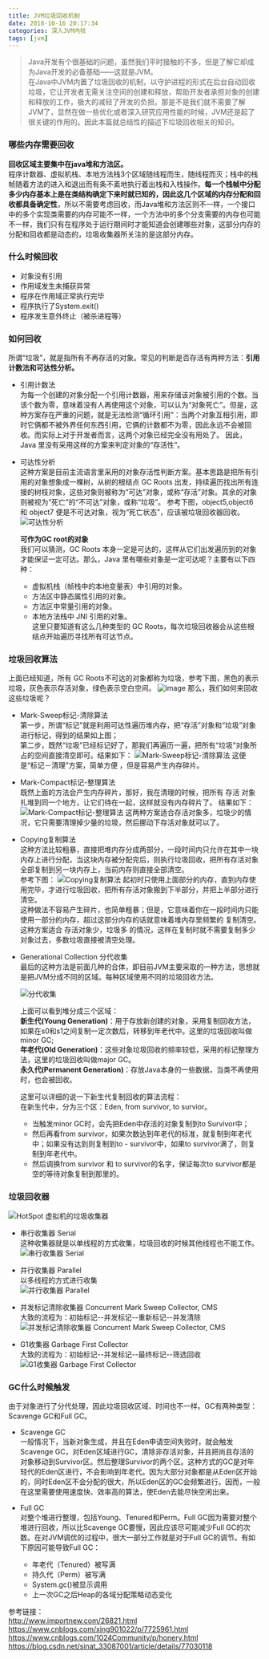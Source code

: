 ```yaml
---
title: JVM垃圾回收机制
date: 2018-10-16 20:17:34
categories: 深入JVM内核
tags: [jvm]
---
```

> Java开发有个很基础的问题，虽然我们平时接触的不多，但是了解它却成为Java开发的必备基础——这就是JVM。  
在Java中JVM内置了垃圾回收的机制，以守护进程的形式在后台自动回收垃圾，它让开发者无需关注空间的创建和释放，帮助开发者承担对象的创建和释放的工作，极大的减轻了开发的负担。那是不是我们就不需要了解JVM了，显然在做一些优化或者深入研究应用性能的时候，JVM还是起了很关键的作用的。因此本篇就总结性的描述下垃圾回收相关的知识。

<!-- more -->

### 哪些内存需要回收
**回收区域主要集中在java堆和方法区。**  
程序计数器、虚拟机栈、本地方法栈3个区域随线程而生，随线程而灭；栈中的栈帧随着方法的进入和退出而有条不紊地执行着出栈和入栈操作。**每一个栈帧中分配多少内存基本上是在类结构确定下来时就已知的，因此这几个区域的内存分配和回收都具备确定性**，所以不需要考虑回收，而Java堆和方法区则不一样，一个接口中的多个实现类需要的内存可能不一样，一个方法中的多个分支需要的内存也可能不一样，我们只有在程序处于运行期间时才能知道会创建哪些对象，这部分内存的分配和回收都是动态的，垃圾收集器所关注的是这部分内存。

### 什么时候回收  
- 对象没有引用 
- 作用域发生未捕获异常 
- 程序在作用域正常执行完毕 
- 程序执行了System.exit() 
- 程序发生意外终止（被杀进程等）

### 如何回收
所谓“垃圾”，就是指所有不再存活的对象。常见的判断是否存活有两种方法：**引用计数法和可达性分析。**
- 引用计数法  
为每一个创建的对象分配一个引用计数器，用来存储该对象被引用的个数。当该个数为零，意味着没有人再使用这个对象，可以认为“对象死亡”。但是，这种方案存在严重的问题，就是无法检测“循环引用”：当两个对象互相引用，即时它俩都不被外界任何东西引用，它俩的计数都不为零，因此永远不会被回收。而实际上对于开发者而言，这两个对象已经完全没有用处了。
因此，Java 里没有采用这样的方案来判定对象的“存活性”。
- 可达性分析  
这种方案是目前主流语言里采用的对象存活性判断方案。基本思路是把所有引用的对象想象成一棵树，从树的根结点 GC Roots 出发，持续遍历找出所有连接的树枝对象，这些对象则被称为“可达”对象，或称“存活”对象。其余的对象则被视为“死亡”的“不可达”对象，或称“垃圾”。
参考下图，object5,object6 和 object7 便是不可达对象，视为“死亡状态”，应该被垃圾回收器回收。
![可达性分析](https://upload-images.jianshu.io/upload_images/8760038-063e47407195c745.png?imageMogr2/auto-orient/strip%7CimageView2/2/w/1240)

    **可作为GC root的对象**  
    我们可以猜测，GC Roots 本身一定是可达的，这样从它们出发遍历到的对象才能保证一定可达。那么，Java 里有哪些对象是一定可达呢？主要有以下四种：  
    - 虚拟机栈（帧栈中的本地变量表）中引用的对象。
    - 方法区中静态属性引用的对象。
    - 方法区中常量引用的对象。
    - 本地方法栈中 JNI 引用的对象。  
    这里只要知道有这么几种类型的 GC Roots，每次垃圾回收器会从这些根结点开始遍历寻找所有可达节点。

### 垃圾回收算法 
上面已经知道，所有 GC Roots不可达的对象都称为垃圾，参考下图，黑色的表示垃圾，灰色表示存活对象，绿色表示空白空间。
![image](http://upload-images.jianshu.io/upload_images/8760038-dd9a47ead95ebca2.png?imageMogr2/auto-orient/strip%7CimageView2/2/w/1240)
那么，我们如何来回收这些垃圾呢？

- Mark-Sweep标记-清除算法   
第一步，所谓“标记”就是利用可达性遍历堆内存，把“存活”对象和“垃圾”对象进行标记，得到的结果如上图；  
第二步，既然“垃圾”已经标记好了，那我们再遍历一遍，把所有“垃圾”对象所占的空间直接清空即可。结果如下：
![Mark-Sweep标记-清除算法](http://upload-images.jianshu.io/upload_images/8760038-5686115b38932e8b.png?imageMogr2/auto-orient/strip%7CimageView2/2/w/1240)
这便是“标记－清理”方案，简单方便 ，但是容易产生内存碎片。

- Mark-Compact标记-整理算法  
既然上面的方法会产生内存碎片，那好，我在清理的时候，把所有 存活 对象扎堆到同一个地方，让它们待在一起，这样就没有内存碎片了。
结果如下：
![Mark-Compact标记-整理算法](http://upload-images.jianshu.io/upload_images/8760038-8c8a286138015d0f.png?imageMogr2/auto-orient/strip%7CimageView2/2/w/1240)
这两种方案适合存活对象多，垃圾少的情况，它只需要清理掉少量的垃圾，然后挪动下存活对象就可以了。

- Copying复制算法  
这种方法比较粗暴，直接把堆内存分成两部分，一段时间内只允许在其中一块内存上进行分配，当这块内存被分配完后，则执行垃圾回收，把所有存活对象全部复制到另一块内存上，当前内存则直接全部清空。  
参考下图：
![Copying复制算法](http://upload-images.jianshu.io/upload_images/8760038-8211a4a8ba58067d.png?imageMogr2/auto-orient/strip%7CimageView2/2/w/1240)
起初时只使用上面部分的内存，直到内存使用完毕，才进行垃圾回收，把所有存活对象搬到下半部分，并把上半部分进行清空。  
这种做法不容易产生碎片，也简单粗暴；但是，它意味着你在一段时间内只能使用一部分的内存，超过这部分内存的话就意味着堆内存里频繁的 复制清空。  
这种方案适合 存活对象少，垃圾多   的情况，这样在复制时就不需要复制多少对象过去，多数垃圾直接被清空处理。  

- Generational Collection 分代收集  
最后的这种方法是前面几种的合体，即目前JVM主要采取的一种方法，思想就是把JVM分成不同的区域。每种区域使用不同的垃圾回收方法。 

    ![分代收集](http://upload-images.jianshu.io/upload_images/8760038-5c70ecc1228bd230.png?imageMogr2/auto-orient/strip%7CimageView2/2/w/1240)  

    上面可以看到堆分成三个区域：  
    **新生代(Young Generation)**：用于存放新创建的对象，采用复制回收方法，如果在s0和s1之间复制一定次数后，转移到年老代中。这里的垃圾回收叫做minor GC;  
    **年老代(Old Generation)**：这些对象垃圾回收的频率较低，采用的标记整理方法，这里的垃圾回收叫做major GC。   
    **永久代(Permanent Generation)**：存放Java本身的一些数据，当类不再使用时，也会被回收。  
    
    这里可以详细的说一下新生代复制回收的算法流程：  
    在新生代中，分为三个区：Eden, from survivor, to survior。  
    - 当触发minor GC时，会先把Eden中存活的对象复制到to Survivor中；
    - 然后再看from survivor，如果次数达到年老代的标准，就复制到年老代中；如果没有达到则复制到to - survivor中，如果to survivor满了，则复制到年老代中。
    - 然后调换from survivor 和 to survivor的名字，保证每次to survivor都是空的等待对象复制到那里的。

### 垃圾回收器
![HotSpot 虚拟机的垃圾收集器](http://upload-images.jianshu.io/upload_images/8760038-d1e46537466e954e.png?imageMogr2/auto-orient/strip%7CimageView2/2/w/1240)

- 串行收集器 Serial  
这种收集器就是以单线程的方式收集，垃圾回收的时候其他线程也不能工作。
![串行收集器 Serial](http://upload-images.jianshu.io/upload_images/8760038-e69dc04894ce9875.png?imageMogr2/auto-orient/strip%7CimageView2/2/w/1240)

- 并行收集器 Parallel  
以多线程的方式进行收集  
![并行收集器 Parallel](http://upload-images.jianshu.io/upload_images/8760038-83a273bb6eed2133.png?imageMogr2/auto-orient/strip%7CimageView2/2/w/1240)

- 并发标记清除收集器 Concurrent Mark Sweep Collector, CMS  
大致的流程为：初始标记--并发标记--重新标记--并发清除  
![并发标记清除收集器 Concurrent Mark Sweep Collector, CMS](http://upload-images.jianshu.io/upload_images/8760038-420c265247c679bf.png?imageMogr2/auto-orient/strip%7CimageView2/2/w/1240)

- G1收集器 Garbage First Collector  
大致的流程为：初始标记--并发标记--最终标记--筛选回收  
![G1收集器 Garbage First Collector](http://upload-images.jianshu.io/upload_images/8760038-5271671c121bf143.png?imageMogr2/auto-orient/strip%7CimageView2/2/w/1240)


### GC什么时候触发
由于对象进行了分代处理，因此垃圾回收区域、时间也不一样。GC有两种类型：Scavenge GC和Full GC。

- Scavenge GC  
一般情况下，当新对象生成，并且在Eden申请空间失败时，就会触发Scavenge GC，对Eden区域进行GC，清除非存活对象，并且把尚且存活的对象移动到Survivor区。然后整理Survivor的两个区。这种方式的GC是对年轻代的Eden区进行，不会影响到年老代。因为大部分对象都是从Eden区开始的，同时Eden区不会分配的很大，所以Eden区的GC会频繁进行。因而，一般在这里需要使用速度快、效率高的算法，使Eden去能尽快空闲出来。

- Full GC  
对整个堆进行整理，包括Young、Tenured和Perm。Full GC因为需要对整个堆进行回收，所以比Scavenge GC要慢，因此应该尽可能减少Full GC的次数。在对JVM调优的过程中，很大一部分工作就是对于Full GC的调节。有如下原因可能导致Full GC：  
    - 年老代（Tenured）被写满
    - 持久代（Perm）被写满 
    - System.gc()被显示调用  
    - 上一次GC之后Heap的各域分配策略动态变化 
    
参考链接：  
http://www.importnew.com/26821.html  
https://www.cnblogs.com/xing901022/p/7725961.html  
https://www.cnblogs.com/1024Community/p/honery.html  
https://blog.csdn.net/sinat_33087001/article/details/77030118  
